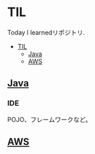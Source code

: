 # TIL

Today I learnedリポジトリ.

- [TIL](#til)
  - [Java](#java)
  - [AWS](#aws)

## [Java](./Java/)

### IDE

POJO、フレームワークなど。

## [AWS](./AWS/)
